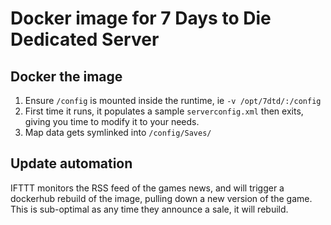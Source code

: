 # Docker image for 7 Days to Die Dedicated Server

## Docker the image
1. Ensure `/config` is mounted inside the runtime, ie `-v /opt/7dtd/:/config`
1. First time it runs, it populates a sample `serverconfig.xml` then exits,
  giving you time to modify it to your needs.
1. Map data gets symlinked into `/config/Saves/`

## Update automation
IFTTT monitors the RSS feed of the games news, and will trigger a dockerhub
 rebuild of the image, pulling down a new version of the game. This is
 sub-optimal as any time they announce a sale, it will rebuild.